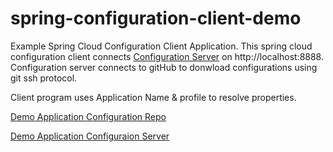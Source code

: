 # spring-configuration-client-demo


Example Spring Cloud Configuration Client Application.  This spring cloud configuration client connects [Configuration Server](https://github.com/himorithm/spring-configuration-server-demo) on http://localhost:8888.  Configuration server connects to gitHub to donwload configurations using git ssh protocol. 

Client program uses  Application Name &  profile to resolve properties. 


[Demo Application Configuration Repo](https://github.com/himorithm/configuration)

[Demo Application Configuraion Server](https://github.com/himorithm/spring-configuration-server-demo)


